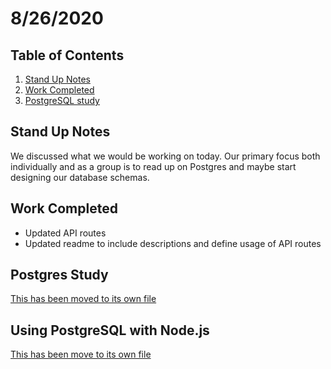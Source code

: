 # 8/26/2020

## Table of Contents

1. [Stand Up Notes](#stand-up-notes)
2. [Work Completed](#work-completed)
3. [PostgreSQL study](#postgres-study)

## Stand Up Notes

We discussed what we would be working on today. Our primary focus both individually and as a group is to read up on Postgres and maybe start designing our database schemas.

## Work Completed

- Updated API routes
- Updated readme to include descriptions and define usage of API routes

## Postgres Study

[This has been moved to its own file](https://github.com/Jack-Of-All-Functions/michael-engineering-journal/blob/master/PostgreSQL-Study.md)

## Using PostgreSQL with Node.js

[This has been move to its own file](https://github.com/Jack-Of-All-Functions/michael-engineering-journal/blob/master/Using-Postgres-With-Node.md)
